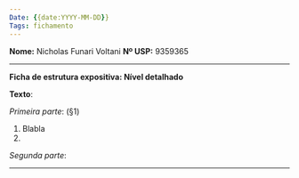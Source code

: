 ```yaml
---
Date: {{date:YYYY-MM-DD}}
Tags: fichamento
---
```

**Nome:** Nicholas Funari Voltani
**Nº USP:** 9359365

---
**Ficha de estrutura expositiva: Nível detalhado**

**Texto**: 

*Primeira parte*: (§1)
1. Blabla
2. 

*Segunda parte*: 

---